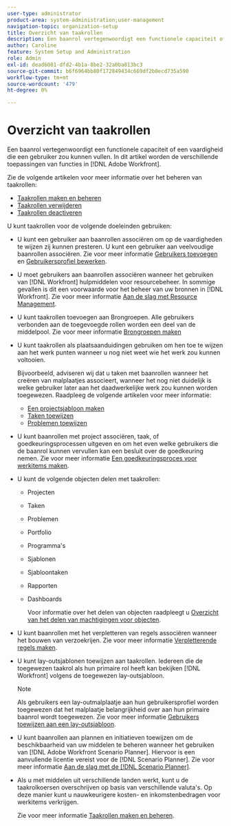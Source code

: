 ```yaml
---
user-type: administrator
product-area: system-administration;user-management
navigation-topic: organization-setup
title: Overzicht van taakrollen
description: Een baanrol vertegenwoordigt een functionele capaciteit of een vaardigheid die een gebruiker zou kunnen vullen. In dit artikel worden de verschillende toepassingen van functies in Adobe Workfront beschreven.
author: Caroline
feature: System Setup and Administration
role: Admin
exl-id: dead6081-dfd2-4b1a-8be2-32a0ba813bc3
source-git-commit: b6f6964bb80f172849434c669df2b0ecd735a590
workflow-type: tm+mt
source-wordcount: '479'
ht-degree: 0%

---
```


# Overzicht van taakrollen

Een baanrol vertegenwoordigt een functionele capaciteit of een vaardigheid die een gebruiker zou kunnen vullen. In dit artikel worden de verschillende toepassingen van functies in [!DNL Adobe Workfront].

Zie de volgende artikelen voor meer informatie over het beheren van taakrollen:

* [Taakrollen maken en beheren](../../../administration-and-setup/set-up-workfront/organizational-setup/create-manage-job-roles.md)
* [Taakrollen verwijderen](../../../administration-and-setup/set-up-workfront/organizational-setup/delete-job-roles.md)
* [Taakrollen deactiveren](../../../administration-and-setup/set-up-workfront/organizational-setup/deactivate-job-roles.md)

U kunt taakrollen voor de volgende doeleinden gebruiken:

* U kunt een gebruiker aan baanrollen associëren om op de vaardigheden te wijzen zij kunnen presteren. U kunt een gebruiker aan veelvoudige baanrollen associëren. Zie voor meer informatie [Gebruikers toevoegen](../../../administration-and-setup/add-users/create-and-manage-users/add-users.md) en [Gebruikersprofiel bewerken](../../../administration-and-setup/add-users/create-and-manage-users/edit-a-users-profile.md).
* U moet gebruikers aan baanrollen associëren wanneer het gebruiken van [!DNL Workfront] hulpmiddelen voor resourcebeheer. In sommige gevallen is dit een voorwaarde voor het beheer van uw bronnen in [!DNL Workfront]. Zie voor meer informatie [Aan de slag met Resource Management](../../../resource-mgmt/resource-mgmt-overview/get-started-resource-management.md).
* U kunt taakrollen toevoegen aan Brongroepen. Alle gebruikers verbonden aan de toegevoegde rollen worden een deel van de middelpool. Zie voor meer informatie [Brongroepen maken](../../../resource-mgmt/resource-planning/resource-pools/create-resource-pools.md)
* U kunt taakrollen als plaatsaanduidingen gebruiken om hen toe te wijzen aan het werk punten wanneer u nog niet weet wie het werk zou kunnen voltooien.

   Bijvoorbeeld, adviseren wij dat u taken met baanrollen wanneer het creëren van malplaatjes associeert, wanneer het nog niet duidelijk is welke gebruiker later aan het daadwerkelijke werk zou kunnen worden toegewezen. Raadpleeg de volgende artikelen voor meer informatie:

   * [Een projectsjabloon maken](../../../manage-work/projects/create-and-manage-templates/create-template.md)
   * [Taken toewijzen](../../../manage-work/tasks/assign-tasks/assign-tasks.md)
   * [Problemen toewijzen](../../../manage-work/issues/manage-issues/assign-issues.md)

* U kunt baanrollen met project associëren, taak, of goedkeuringsprocessen uitgeven en om het even welke gebruikers die de baanrol kunnen vervullen kan een besluit over de goedkeuring nemen. Zie voor meer informatie [Een goedkeuringsproces voor werkitems maken](../../../administration-and-setup/customize-workfront/configure-approval-milestone-processes/create-approval-processes.md).
* U kunt de volgende objecten delen met taakrollen:

   * Projecten
   * Taken
   * Problemen
   * Portfolio
   * Programma&#39;s
   * Sjablonen
   * Sjabloontaken
   * Rapporten
   * Dashboards

      Voor informatie over het delen van objecten raadpleegt u [Overzicht van het delen van machtigingen voor objecten](../../../workfront-basics/grant-and-request-access-to-objects/sharing-permissions-on-objects-overview.md).

* U kunt baanrollen met het verpletteren van regels associëren wanneer het bouwen van verzoekrijen. Zie voor meer informatie [Verpletterende regels maken](../../../manage-work/requests/create-and-manage-request-queues/create-routing-rules.md).
* U kunt lay-outsjablonen toewijzen aan taakrollen. Iedereen die de toegewezen taakrol als hun primaire rol heeft kan bekijken [!DNL Workfront] volgens de toegewezen lay-outsjabloon.

   >[!NOTE]
   >
   >Als gebruikers een lay-outmalplaatje aan hun gebruikersprofiel worden toegewezen dat het malplaatje belangrijkheid over aan hun primaire baanrol wordt toegewezen. Zie voor meer informatie [Gebruikers toewijzen aan een lay-outsjabloon](../../../administration-and-setup/customize-workfront/use-layout-templates/assign-users-to-layout-template.md).

* U kunt baanrollen aan plannen en initiatieven toewijzen om de beschikbaarheid van uw middelen te beheren wanneer het gebruiken van [!DNL Adobe Workfront Scenario Planner]. Hiervoor is een aanvullende licentie vereist voor de [!DNL Scenario Planner]. Zie voor meer informatie [Aan de slag met de [!DNL Scenario Planner]](../../../scenario-planner/get-started-with-scenario-planning.md).
* Als u met middelen uit verschillende landen werkt, kunt u de taakrolkoersen overschrijven op basis van verschillende valuta&#39;s. Op deze manier kunt u nauwkeurigere kosten- en inkomstenbedragen voor werkitems verkrijgen.

   Zie voor meer informatie [Taakrollen maken en beheren](../../../administration-and-setup/set-up-workfront/organizational-setup/create-manage-job-roles.md).
